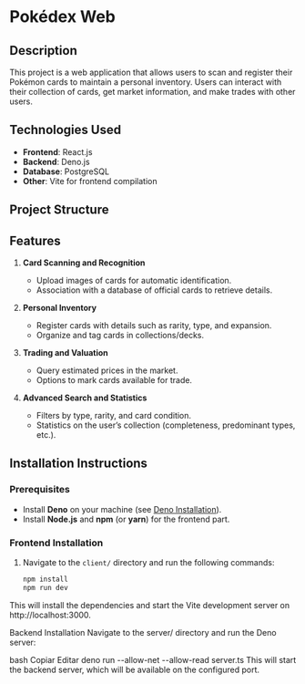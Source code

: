 # Pokédex Web

## Description
This project is a web application that allows users to scan and register their Pokémon cards to maintain a personal inventory. Users can interact with their collection of cards, get market information, and make trades with other users.

## Technologies Used
- **Frontend**: React.js
- **Backend**: Deno.js
- **Database**: PostgreSQL
- **Other**: Vite for frontend compilation

## Project Structure


## Features

1. **Card Scanning and Recognition**
   - Upload images of cards for automatic identification.
   - Association with a database of official cards to retrieve details.
   
2. **Personal Inventory**
   - Register cards with details such as rarity, type, and expansion.
   - Organize and tag cards in collections/decks.

3. **Trading and Valuation**
   - Query estimated prices in the market.
   - Options to mark cards available for trade.
   
4. **Advanced Search and Statistics**
   - Filters by type, rarity, and card condition.
   - Statistics on the user’s collection (completeness, predominant types, etc.).

## Installation Instructions

### Prerequisites
- Install **Deno** on your machine (see [Deno Installation](https://deno.land/)).
- Install **Node.js** and **npm** (or **yarn**) for the frontend part.

### Frontend Installation
1. Navigate to the `client/` directory and run the following commands:
   ```bash
   npm install
   npm run dev
This will install the dependencies and start the Vite development server on http://localhost:3000.

Backend Installation
Navigate to the server/ directory and run the Deno server:

bash
Copiar
Editar
deno run --allow-net --allow-read server.ts
This will start the backend server, which will be available on the configured port.
